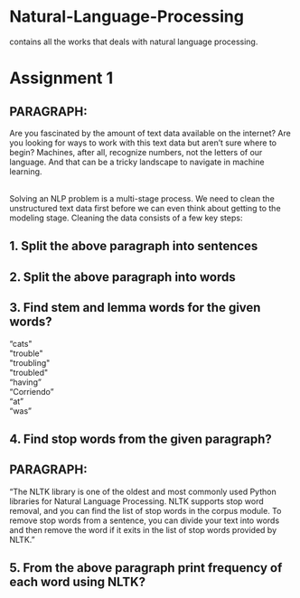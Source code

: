 # Natural-Language-Processing
contains all the works that deals with natural language processing.

# Assignment 1

## PARAGRAPH: <br/>
Are  you  fascinated  by  the  amount  of  text  data  available  on  the  internet?  Are  you 
looking  for  ways  to  work  with  this  text  data  but  aren’t  sure  where  to  begin? 
Machines, after all, recognize numbers, not the letters of our language. And that can 
be a tricky landscape to navigate in machine learning. <br/>
<br>

Solving  an  NLP  problem  is  a  multi-stage  process.  We  need  to  clean  the  unstructured  text  data  first 
before we can even think about getting to the modeling stage. Cleaning the data consists of a few key 
steps:
<br>
## 1. Split the above paragraph into sentences <br>
## 2. Split the above paragraph into words <br>
## 3. Find stem and lemma words for the given words? <br>
“cats" <br>
"trouble" <br>
"troubling" <br>
"troubled" <br>
“having” <br>
“Corriendo” <br>
“at” <br>
“was” <br>
## 4. Find stop words from the given paragraph? <br>

## PARAGRAPH: <br>
“The NLTK library  is  one  of  the  oldest  and  most  commonly  used  Python  libraries  for 
Natural Language Processing. NLTK supports stop word removal, and you can find the list 
of stop words in the  corpus  module. To remove stop words from a sentence, you can divide 
your text into words and then remove the word if it exits in the list of stop words provided 
by NLTK.”
<br>
## 5. From the above paragraph print frequency of each word using NLTK?

